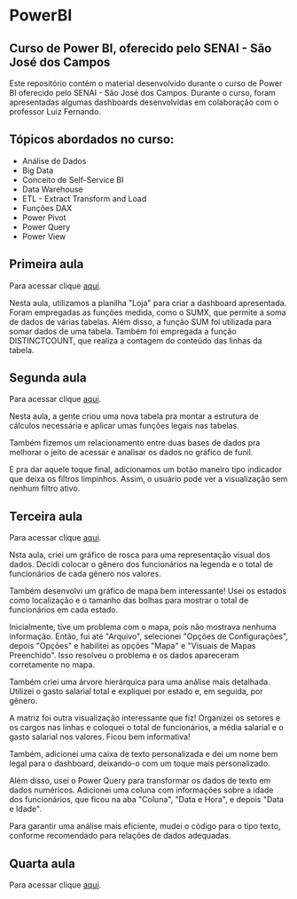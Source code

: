 # PowerBI

## Curso de Power BI, oferecido pelo SENAI - São José dos Campos

Este repositório contém o material desenvolvido durante o curso de Power BI oferecido pelo SENAI - São José dos Campos. Durante o curso, foram apresentadas algumas dashboards desenvolvidas em colaboração com o professor Luiz Fernando.

## Tópicos abordados no curso:

- Análise de Dados
- Big Data
- Conceito de Self-Service BI
- Data Warehouse
- ETL - Extract Transform and Load
- Funções DAX
- Power Pivot
- Power Query
- Power View

## Primeira aula 

Para acessar clique [aqui](https://github.com/marcelouchoas/PowerBI/tree/main/Aula%201).

Nesta aula, utilizamos a planilha "Loja" para criar a dashboard apresentada. Foram empregadas as funções medida, como o SUMX, que permite a soma de dados de várias tabelas. Além disso, a função SUM foi utilizada para somar dados de uma tabela. Também foi empregada a função DISTINCTCOUNT, que realiza a contagem do conteúdo das linhas da tabela.

## Segunda aula 

Para acessar clique [aqui](https://github.com/marcelouchoas/PowerBI/tree/main/Aula%202).


Nesta aula, a gente criou uma nova tabela pra montar a estrutura de cálculos necessária e aplicar umas funções legais nas tabelas.

Também fizemos um relacionamento entre duas bases de dados pra melhorar o jeito de acessar e analisar os dados no gráfico de funil.

E pra dar aquele toque final, adicionamos um botão maneiro tipo indicador que deixa os filtros limpinhos. Assim, o usuário pode ver a visualização sem nenhum filtro ativo.


## Terceira aula 

Para acessar clique [aqui](https://github.com/marcelouchoas/PowerBI/tree/main/Aula%203).

Nsta aula, criei um gráfico de rosca para uma representação visual dos dados. Decidi colocar o gênero dos funcionários na legenda e o total de funcionários de cada gênero nos valores.

Também desenvolvi um gráfico de mapa bem interessante! Usei os estados como localização e o tamanho das bolhas para mostrar o total de funcionários em cada estado.

Inicialmente, tive um problema com o mapa, pois não mostrava nenhuma informação. Então, fui até "Arquivo", selecionei "Opções de Configurações", depois "Opções" e habilitei as opções "Mapa" e "Visuais de Mapas Preenchido". Isso resolveu o problema e os dados apareceram corretamente no mapa.

Também criei uma árvore hierárquica para uma análise mais detalhada. Utilizei o gasto salarial total e expliquei por estado e, em seguida, por gênero.

A matriz foi outra visualização interessante que fiz! Organizei os setores e os cargos nas linhas e coloquei o total de funcionários, a média salarial e o gasto salarial nos valores. Ficou bem informativa!

Também, adicionei uma caixa de texto personalizada e dei um nome bem legal para o dashboard, deixando-o com um toque mais personalizado.

Além disso, usei o Power Query para transformar os dados de texto em dados numéricos. Adicionei uma coluna com informações sobre a idade dos funcionários, que ficou na aba "Coluna", "Data e Hora", e depois "Data e Idade".

Para garantir uma análise mais eficiente, mudei o código para o tipo texto, conforme recomendado para relações de dados adequadas.

## Quarta aula 

Para acessar clique [aqui](https://github.com/marcelouchoas/PowerBI/tree/main/Aula%204).
